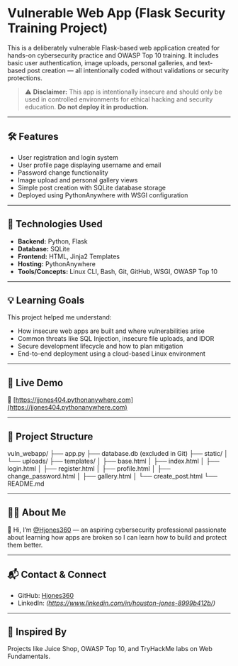 # Vulnerable Web App (Flask Security Training Project)

This is a deliberately vulnerable Flask-based web application created for hands-on cybersecurity practice and OWASP Top 10 training. It includes basic user authentication, image uploads, personal galleries, and text-based post creation — all intentionally coded without validations or security protections.

> ⚠️ **Disclaimer:** This app is intentionally insecure and should only be used in controlled environments for ethical hacking and security education. **Do not deploy it in production.**

---

## 🛠 Features

- User registration and login system
- User profile page displaying username and email
- Password change functionality
- Image upload and personal gallery views
- Simple post creation with SQLite database storage
- Deployed using PythonAnywhere with WSGI configuration

---

## 🧪 Technologies Used

- **Backend:** Python, Flask
- **Database:** SQLite
- **Frontend:** HTML, Jinja2 Templates
- **Hosting:** PythonAnywhere
- **Tools/Concepts:** Linux CLI, Bash, Git, GitHub, WSGI, OWASP Top 10

---

## 💡 Learning Goals

This project helped me understand:

- How insecure web apps are built and where vulnerabilities arise
- Common threats like SQL Injection, insecure file uploads, and IDOR
- Secure development lifecycle and how to plan mitigation
- End-to-end deployment using a cloud-based Linux environment

---

## 🚀 Live Demo

🔗 [https://jjones404.pythonanywhere.com](https://jjones404.pythonanywhere.com)

---

## 📂 Project Structure

vuln_webapp/ ├── app.py ├── database.db (excluded in Git) ├── static/ │ └── uploads/ ├── templates/ │ ├── base.html │ ├── index.html │ ├── login.html │ ├── register.html │ ├── profile.html │ ├── change_password.html │ ├── gallery.html │ └── create_post.html └── README.md


---

## 🙋‍♂️ About Me

👋 Hi, I’m [@Hjones360](https://github.com/Hjones360) — an aspiring cybersecurity professional passionate about learning how apps are broken so I can learn how to build and protect them better.

---

## 📬 Contact & Connect

- GitHub: [Hjones360](https://github.com/Hjones360)
- LinkedIn: _(https://www.linkedin.com/in/houston-jones-8999b412b/)_

---

## 🧠 Inspired By

Projects like Juice Shop, OWASP Top 10, and TryHackMe labs on Web Fundamentals.
